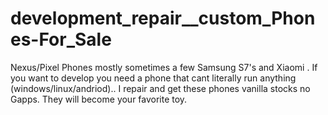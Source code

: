 # development_repair__custom_Phones-For_Sale
Nexus/Pixel Phones mostly sometimes a few Samsung S7's and Xiaomi . If you want to develop you need a phone that cant literally run anything (windows/linux/andriod).. I repair and get these phones vanilla stocks no Gapps. They will become your favorite toy.  
